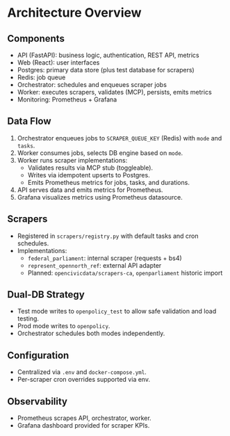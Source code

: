 # Architecture Overview

## Components
- API (FastAPI): business logic, authentication, REST API, metrics
- Web (React): user interfaces
- Postgres: primary data store (plus test database for scrapers)
- Redis: job queue
- Orchestrator: schedules and enqueues scraper jobs
- Worker: executes scrapers, validates (MCP), persists, emits metrics
- Monitoring: Prometheus + Grafana

## Data Flow
1. Orchestrator enqueues jobs to `SCRAPER_QUEUE_KEY` (Redis) with `mode` and `tasks`.
2. Worker consumes jobs, selects DB engine based on `mode`.
3. Worker runs scraper implementations:
   - Validates results via MCP stub (toggleable).
   - Writes via idempotent upserts to Postgres.
   - Emits Prometheus metrics for jobs, tasks, and durations.
4. API serves data and emits metrics for Prometheus.
5. Grafana visualizes metrics using Prometheus datasource.

## Scrapers
- Registered in `scrapers/registry.py` with default tasks and cron schedules.
- Implementations:
  - `federal_parliament`: internal scraper (requests + bs4)
  - `represent_opennorth_ref`: external API adapter
  - Planned: `opencivicdata/scrapers-ca`, `openparliament` historic import

## Dual-DB Strategy
- Test mode writes to `openpolicy_test` to allow safe validation and load testing.
- Prod mode writes to `openpolicy`.
- Orchestrator schedules both modes independently.

## Configuration
- Centralized via `.env` and `docker-compose.yml`.
- Per-scraper cron overrides supported via env.

## Observability
- Prometheus scrapes API, orchestrator, worker.
- Grafana dashboard provided for scraper KPIs.